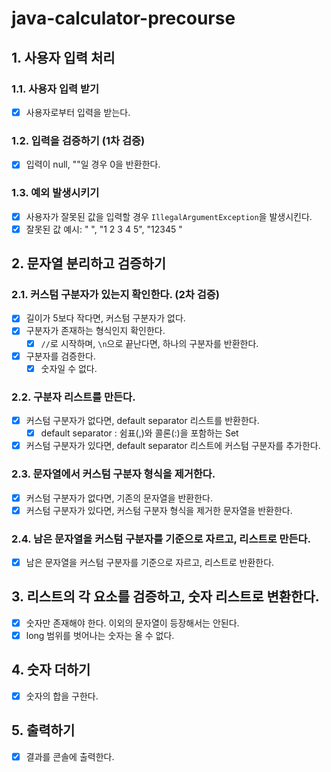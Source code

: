 # java-calculator-precourse

## 1. 사용자 입력 처리

### 1.1. 사용자 입력 받기

- [x] 사용자로부터 입력을 받는다.

### 1.2. 입력을 검증하기 (1차 검증)

- [x] 입력이 null, ""일 경우 0을 반환한다.

### 1.3. 예외 발생시키기

- [x] 사용자가 잘못된 값을 입력할 경우 `IllegalArgumentException`을 발생시킨다.
- [x] 잘못된 값 예시: "       ", "1 2 3 4 5", "12345 "

## 2. 문자열 분리하고 검증하기

### 2.1. 커스텀 구분자가 있는지 확인한다. (2차 검증)

- [x] 길이가 5보다 작다면, 커스텀 구분자가 없다.
- [x] 구분자가 존재하는 형식인지 확인한다.
    - [x] `//`로 시작하며, `\n`으로 끝난다면, 하나의 구분자를 반환한다.
- [x] 구분자를 검증한다.
    - [x] 숫자일 수 없다.

### 2.2. 구분자 리스트를 만든다.

- [x] 커스텀 구분자가 없다면, default separator 리스트를 반환한다.
    - [x] default separator : 쉼표(,)와 콜론(:)을 포함하는 Set
- [x] 커스텀 구분자가 있다면, default separator 리스트에 커스텀 구분자를 추가한다.

### 2.3. 문자열에서 커스텀 구분자 형식을 제거한다.

- [x] 커스텀 구분자가 없다면, 기존의 문자열을 반환한다.
- [x] 커스텀 구분자가 있다면, 커스텀 구분자 형식을 제거한 문자열을 반환한다.

### 2.4. 남은 문자열을 커스텀 구분자를 기준으로 자르고, 리스트로 만든다.

- [x] 남은 문자열을 커스텀 구분자를 기준으로 자르고, 리스트로 반환한다.

## 3. 리스트의 각 요소를 검증하고, 숫자 리스트로 변환한다.

- [x] 숫자만 존재해야 한다. 이외의 문자열이 등장해서는 안된다.
- [x] long 범위를 벗어나는 숫자는 올 수 없다.

## 4. 숫자 더하기

- [x] 숫자의 합을 구한다.

## 5. 출력하기

- [x] 결과를 콘솔에 출력한다.